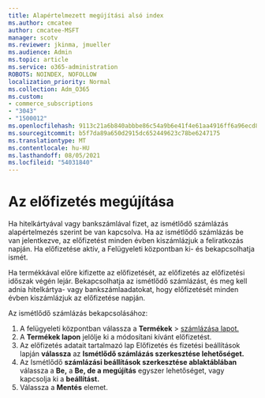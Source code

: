 ```yaml
---
title: Alapértelmezett megújítási alsó index
ms.author: cmcatee
author: cmcatee-MSFT
manager: scotv
ms.reviewer: jkinma, jmueller
ms.audience: Admin
ms.topic: article
ms.service: o365-administration
ROBOTS: NOINDEX, NOFOLLOW
localization_priority: Normal
ms.collection: Adm_O365
ms.custom:
- commerce_subscriptions
- "3043"
- "1500012"
ms.openlocfilehash: 9113c21a6b840abbbe86c54a9b6e41f4e61aa4916ff6a96ecd8f5170640bcd95
ms.sourcegitcommit: b5f7da89a650d2915dc652449623c78be6247175
ms.translationtype: MT
ms.contentlocale: hu-HU
ms.lasthandoff: 08/05/2021
ms.locfileid: "54031840"
---
```

# <a name="renewing-your-subscription"></a>Az előfizetés megújítása

Ha hitelkártyával vagy bankszámlával fizet, az ismétlődő számlázás alapértelmezés szerint be van kapcsolva. Ha az ismétlődő számlázás be van jelentkezve, az előfizetést minden évben kiszámlázjuk a feliratkozás napján. Ha előfizetése aktív, a Felügyeleti központban ki- és bekapcsolhatja ismét.

Ha termékkával előre kifizette az előfizetését, az előfizetés az előfizetési időszak végén lejár. Bekapcsolhatja az ismétlődő számlázást, és meg kell adnia hitelkártya- vagy bankszámlaadatokat, hogy előfizetését minden évben kiszámlázjuk az előfizetése napján.

Az ismétlődő számlázás bekapcsolásához:

1. A felügyeleti központban válassza a **Termékek**  >  [számlázása lapot.](https://go.microsoft.com/fwlink/p/?linkid=842054)
2. A **Termékek lapon** jelölje ki a módosítani kívánt előfizetést.
3. Az előfizetés adatait tartalmazó lap Előfizetés és fizetési beállítások lapján **válassza** az **Ismétlődő számlázás szerkesztése lehetőséget.**
4. Az Ismétlődő **számlázási beállítások szerkesztése ablaktáblában** válassza a **Be,** a **Be, de a megújítás** egyszer lehetőséget, vagy kapcsolja ki a **beállítást.**
5. Válassza a **Mentés** elemet. 